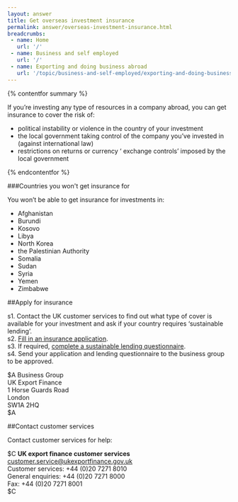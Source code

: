 ```yaml
---
layout: answer
title: Get overseas investment insurance
permalink: answer/overseas-investment-insurance.html
breadcrumbs:
 - name: Home
   url: '/'
 - name: Business and self employed
   url: '/'
 - name: Exporting and doing business abroad
   url: '/topic/business-and-self-employed/exporting-and-doing-business-abroad.html'
---
```

{% contentfor summary %}

If you’re investing any type of resources in a company abroad, you can get insurance to cover the risk of:

* political instability or violence in the country of your investment 
* the local government taking control of the company you’ve invested in (against international law)
* restrictions on returns or currency ‘ exchange controls’ imposed by the local  government 

{% endcontentfor %}

###Countries you won't get insurance for

You won’t be able to get insurance for investments in:

* Afghanistan
* Burundi
* Kosovo
* Libya
* North Korea
* the Palestinian Authority
* Somalia
* Sudan
* Syria
* Yemen
* Zimbabwe

##Apply for insurance

s1. Contact the UK customer services to find out what type of cover is available for your investment and ask if your country requires ‘sustainable lending’.  
s2. [Fill in an insurance application](https://www.gov.uk/government/uploads/system/uploads/attachment_data/file/210645/oii-application-form.pdf).  
s3. If required, [complete a sustainable lending questionnaire](https://www.gov.uk/government/uploads/system/uploads/attachment_data/file/207389/sustainable-lending-form.pdf).  
s4. Send your application and lending questionnaire to the business group to be approved.  

$A
Business Group   
UK Export Finance   
1 Horse Guards Road   
London  
SW1A 2HQ   
$A

##Contact customer services

Contact customer services for help:

$C
**UK export finance customer services**
<customer.service@ukexportfinance.gov.uk>   
Customer services: +44 (0)20 7271 8010  
General enquiries: +44 (0)20 7271 8000  
Fax: +44 (0)20 7271 8001  
$C



